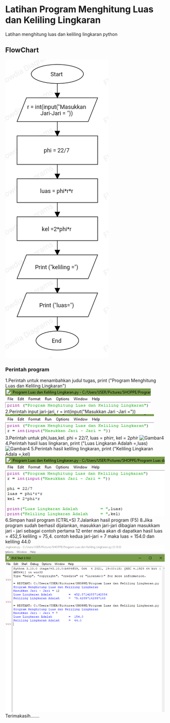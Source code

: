 # Latihan Program Menghitung Luas dan Keliling Lingkaran
Latihan menghitung luas dan keliling lingkaran python
## FlowChart
![Gambar1](screenshot/flowchart.png)
### Perintah program
1.Perintah untuk menambahkan judul tugas, print ("Program Menghitung Luas dan Keliling Lingkaran")
![Gambar2](screenshot/Ss1.png) 
2.Perintah input jari-jari, r = int(input("Masukkan Jari -Jari ="))
![Gambar3](screenshot/Ss2.png)
3.Perintah untuk phi,luas,kel. phi = 22/7, luas = phi*r*r, kel = 2*phi*r
![Gambar4](scrennshot/Ss3.png)
4.Perintah hasil luas lingkaran, print ("Luas Lingkaran Adalah =,luas)
![Gambar4](scrennshot/Ss4.png)
5.Perintah hasil keliling lingkaran, print ("Keliling Lingkaran Adala =,kel)
![Gamar5](screenshot/Ss5.png)
6.Simpan hasil program (CTRL+S)
7.Jalankan hasil program (F5)
8.Jika program sudah berhasil dijalankan, masukkan jari-jari dibagian masukkam jari - jari sebagai contoh pertama 12 enter maka akan di dapatkan hasil luas = 452,5 keliling = 75,4. contoh kedua jari-jari = 7 maka luas = 154.0 dan keliling 44.0
![Gambar6](screenshot/Ss6.png)
Terimakasih.......